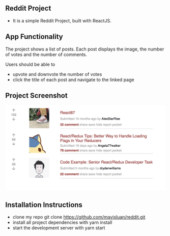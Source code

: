## Reddit Project
- It is a simple Reddit Project, built with ReactJS.


## App Functionality

The project shows a list of posts. 
Each post displays the image, the number of votes and the number of comments.

Users should be able to 
- upvote and downvote the number of votes
- click the title of each post and navigate to the linked page

## Project Screenshot
![](src/icons/project.png)


## Installation Instructions
- clone my repo git clone https://github.com/mavisluan/reddit.git
- install all project dependencies with yarn install
- start the development server with yarn start
